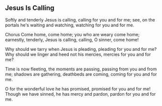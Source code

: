 ## Jesus Is Calling

Softly and tenderly Jesus is calling, 
calling for you and for me; 
see, on the portals he's waiting and watching, 
watching for you and for me. 

Chorus
Come home, come home; 
you who are weary come home; 
earnestly, tenderly, Jesus is calling, 
calling, O sinner, come home! 

Why should we tarry when Jesus is pleading, 
pleading for you and for me? 
Why should we linger and heed not his mercies, 
mercies for you and for me?

Time is now fleeting, the moments are passing, 
passing from you and from me; 
shadows are gathering, deathbeds are coming, 
coming for you and for me.

O for the wonderful love he has promised, 
promised for you and for me! 
Though we have sinned, he has mercy and pardon, 
pardon for you and for me.